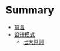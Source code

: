 # Summary

* [前言](README.md)
* [设计模式](design-mode/README.md)
    * [七大原则](design-mode/设计模式-七大原则.md)

